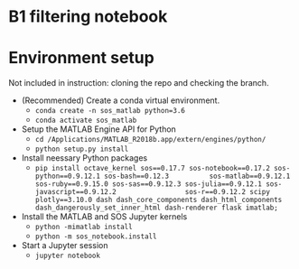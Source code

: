 # B1 filtering notebook

# Environment setup

Not included in instruction: cloning the repo and checking the branch.

* (Recommended) Create a conda virtual environment.
  * `conda create -n sos_matlab python=3.6`
  * `conda activate sos_matlab`
* Setup the MATLAB Engine API for Python
  * `cd /Applications/MATLAB_R2018b.app/extern/engines/python/`
  * `python setup.py install`
* Install neessary Python packages
  * `pip install octave_kernel sos==0.17.7 sos-notebook==0.17.2 sos-python==0.9.12.1 sos-bash==0.12.3          sos-matlab==0.9.12.1 sos-ruby==0.9.15.0 sos-sas==0.9.12.3 sos-julia==0.9.12.1 sos-javascript==0.9.12.2                 sos-r==0.9.12.2 scipy plotly==3.10.0 dash dash_core_components dash_html_components                 dash_dangerously_set_inner_html dash-renderer flask imatlab;`
* Install the MATLAB and SOS Jupyter kernels
  * `python -mimatlab install`
  * `python -m sos_notebook.install`
* Start a Jupyter session
  * `jupyter notebook`
